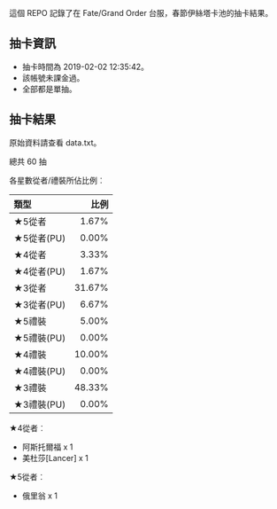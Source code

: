 這個 REPO 記錄了在 Fate/Grand Order 台服，春節伊絲塔卡池的抽卡結果。

抽卡資訊
-------

* 抽卡時間為 2019-02-02 12:35:42。
* 該帳號未課金過。
* 全部都是單抽。

抽卡結果
-------

原始資料請查看 data.txt。

總共 60 抽

各星數從者/禮裝所佔比例︰

| 類型        |   比例 |
| :---------- | -----: |
| ★5從者     |  1.67% |
| ★5從者(PU) |  0.00% |
| ★4從者     |  3.33% |
| ★4從者(PU) |  1.67% |
| ★3從者     | 31.67% |
| ★3從者(PU) |  6.67% |
| ★5禮裝     |  5.00% |
| ★5禮裝(PU) |  0.00% |
| ★4禮裝     | 10.00% |
| ★4禮裝(PU) |  0.00% |
| ★3禮裝     | 48.33% |
| ★3禮裝(PU) |  0.00% |

★4從者︰

* 阿斯托爾福 x 1
* 美杜莎[Lancer] x 1

★5從者︰

* 俄里翁 x 1

